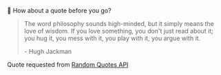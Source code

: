 📣 How about a quote before you go?

> The word philosophy sounds high-minded, but it simply means the love of wisdom. If you love something, you don't just read about it; you hug it, you mess with it, you play with it, you argue with it.
>
> <p>- Hugh Jackman</p>

Quote requested from [Random Quotes API](https://github.com/lukePeavey/quotable)

